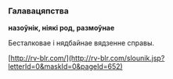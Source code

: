 ### Галавацяпства
**назоўнік, ніякі род, размоўнае**

Бесталковае і нядбайнае вядзенне справы.

<a rel="author">[http://rv-blr.com/](http://rv-blr.com/slounik.jsp?letterId=0&maskId=0&pageId=652)</a>
